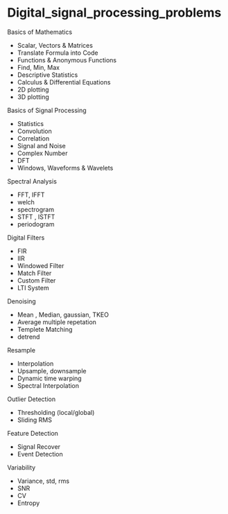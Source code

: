 # Digital_signal_processing_problems

Basics of Mathematics
- Scalar, Vectors & Matrices
- Translate Formula into Code
- Functions & Anonymous Functions
- Find, Min, Max
- Descriptive Statistics
- Calculus & Differential Equations
- 2D plotting
- 3D plotting

Basics of Signal Processing 
- Statistics
- Convolution
- Correlation
- Signal and Noise
- Complex Number
- DFT
- Windows, Waveforms & Wavelets

Spectral Analysis
- FFT, IFFT
- welch
- spectrogram
- STFT , ISTFT
- periodogram

Digital Filters
- FIR
- IIR
- Windowed Filter
- Match Filter
- Custom Filter
- LTI System

Denoising
- Mean , Median, gaussian, TKEO
- Average multiple repetation
- Templete Matching
- detrend


Resample
- Interpolation
- Upsample, downsample
- Dynamic time warping
- Spectral Interpolation

Outlier Detection
- Thresholding (local/global)
- Sliding RMS

Feature Detection
- Signal Recover
- Event Detection

Variability
- Variance, std, rms
- SNR
- CV
- Entropy
